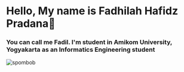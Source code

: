 <h1>Hello, My name is Fadhilah Hafidz Pradana👋</h1>
<h3>You can call me Fadil. I'm student in Amikom University, Yogyakarta as an Informatics Engineering student</h3>

![spombob](https://github.com/fadhilahhfdz/TodoList-ReactJS/assets/125537223/13be6c19-ca58-4092-b808-638b2bcae849)
